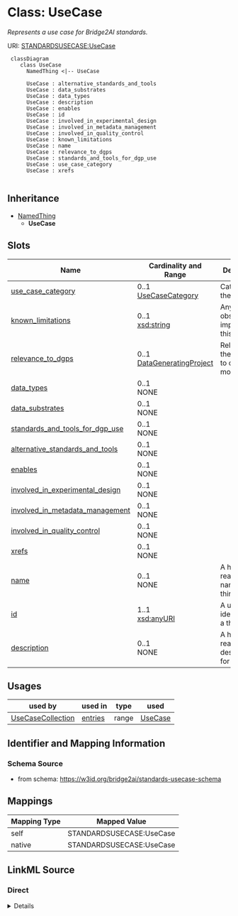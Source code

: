 # Class: UseCase
_Represents a use case for Bridge2AI standards._




URI: [STANDARDSUSECASE:UseCase](https://w3id.org/bridge2ai/standards-usecase-schema/UseCase)


```mermaid
 classDiagram
    class UseCase
      NamedThing <|-- UseCase
      
      UseCase : alternative_standards_and_tools
      UseCase : data_substrates
      UseCase : data_types
      UseCase : description
      UseCase : enables
      UseCase : id
      UseCase : involved_in_experimental_design
      UseCase : involved_in_metadata_management
      UseCase : involved_in_quality_control
      UseCase : known_limitations
      UseCase : name
      UseCase : relevance_to_dgps
      UseCase : standards_and_tools_for_dgp_use
      UseCase : use_case_category
      UseCase : xrefs
      
```




## Inheritance
* [NamedThing](NamedThing.md)
    * **UseCase**



## Slots

| Name | Cardinality and Range | Description | Inheritance |
| ---  | --- | --- | --- |
| [use_case_category](use_case_category.md) | 0..1 <br/> [UseCaseCategory](UseCaseCategory.md) | Category of the UseCase | direct |
| [known_limitations](known_limitations.md) | 0..1 <br/> [xsd:string](xsd:string) | Any current obstacles to implementing this use case | direct |
| [relevance_to_dgps](relevance_to_dgps.md) | 0..1 <br/> [DataGeneratingProject](DataGeneratingProject.md) | Relevance of the use case to one or more DGPs | direct |
| [data_types](data_types.md) | 0..1 <br/> NONE |  | direct |
| [data_substrates](data_substrates.md) | 0..1 <br/> NONE |  | direct |
| [standards_and_tools_for_dgp_use](standards_and_tools_for_dgp_use.md) | 0..1 <br/> NONE |  | direct |
| [alternative_standards_and_tools](alternative_standards_and_tools.md) | 0..1 <br/> NONE |  | direct |
| [enables](enables.md) | 0..1 <br/> NONE |  | direct |
| [involved_in_experimental_design](involved_in_experimental_design.md) | 0..1 <br/> NONE |  | direct |
| [involved_in_metadata_management](involved_in_metadata_management.md) | 0..1 <br/> NONE |  | direct |
| [involved_in_quality_control](involved_in_quality_control.md) | 0..1 <br/> NONE |  | direct |
| [xrefs](xrefs.md) | 0..1 <br/> NONE |  | direct |
| [name](name.md) | 0..1 <br/> NONE | A human-readable name for a thing | [NamedThing](NamedThing.md) |
| [id](id.md) | 1..1 <br/> [xsd:anyURI](xsd:anyURI) | A unique identifier for a thing | [NamedThing](NamedThing.md) |
| [description](description.md) | 0..1 <br/> NONE | A human-readable description for a thing | [NamedThing](NamedThing.md) |





## Usages

| used by | used in | type | used |
| ---  | --- | --- | --- |
| [UseCaseCollection](UseCaseCollection.md) | [entries](entries.md) | range | [UseCase](UseCase.md) |






## Identifier and Mapping Information







### Schema Source


* from schema: https://w3id.org/bridge2ai/standards-usecase-schema





## Mappings

| Mapping Type | Mapped Value |
| ---  | ---  |
| self | STANDARDSUSECASE:UseCase |
| native | STANDARDSUSECASE:UseCase |


## LinkML Source

<!-- TODO: investigate https://stackoverflow.com/questions/37606292/how-to-create-tabbed-code-blocks-in-mkdocs-or-sphinx -->

### Direct

<details>
```yaml
name: UseCase
description: Represents a use case for Bridge2AI standards.
from_schema: https://w3id.org/bridge2ai/standards-usecase-schema
rank: 1000
is_a: NamedThing
slots:
- use_case_category
- known_limitations
- relevance_to_dgps
- data_types
- data_substrates
- standards_and_tools_for_dgp_use
- alternative_standards_and_tools
- enables
- involved_in_experimental_design
- involved_in_metadata_management
- involved_in_quality_control
- xrefs

```
</details>

### Induced

<details>
```yaml
name: UseCase
description: Represents a use case for Bridge2AI standards.
from_schema: https://w3id.org/bridge2ai/standards-usecase-schema
rank: 1000
is_a: NamedThing
attributes:
  use_case_category:
    name: use_case_category
    description: Category of the UseCase. Not all projects will incorporate use cases
      in all categories.
    from_schema: https://w3id.org/bridge2ai/standards-usecase-schema
    rank: 1000
    alias: use_case_category
    owner: UseCase
    domain_of:
    - UseCase
    range: UseCaseCategory
  known_limitations:
    name: known_limitations
    description: Any current obstacles to implementing this use case. This could be
      a selection from one or more predefined categories including lack of standards,
      lack of relevant patient cohort, lack of funding, etc.
    from_schema: https://w3id.org/bridge2ai/standards-usecase-schema
    rank: 1000
    alias: known_limitations
    owner: UseCase
    domain_of:
    - UseCase
    range: string
  relevance_to_dgps:
    name: relevance_to_dgps
    description: Relevance of the use case to one or more DGPs.
    from_schema: https://w3id.org/bridge2ai/standards-usecase-schema
    rank: 1000
    alias: relevance_to_dgps
    owner: UseCase
    domain_of:
    - UseCase
    range: DataGeneratingProject
  data_types:
    name: data_types
    from_schema: https://w3id.org/bridge2ai/standards-usecase-schema
    rank: 1000
    alias: data_types
    owner: UseCase
    domain_of:
    - UseCase
    range: string
  data_substrates:
    name: data_substrates
    from_schema: https://w3id.org/bridge2ai/standards-usecase-schema
    rank: 1000
    alias: data_substrates
    owner: UseCase
    domain_of:
    - UseCase
    range: string
  standards_and_tools_for_dgp_use:
    name: standards_and_tools_for_dgp_use
    from_schema: https://w3id.org/bridge2ai/standards-usecase-schema
    rank: 1000
    alias: standards_and_tools_for_dgp_use
    owner: UseCase
    domain_of:
    - UseCase
    range: string
  alternative_standards_and_tools:
    name: alternative_standards_and_tools
    from_schema: https://w3id.org/bridge2ai/standards-usecase-schema
    rank: 1000
    alias: alternative_standards_and_tools
    owner: UseCase
    domain_of:
    - UseCase
    range: string
  enables:
    name: enables
    from_schema: https://w3id.org/bridge2ai/standards-usecase-schema
    rank: 1000
    alias: enables
    owner: UseCase
    domain_of:
    - UseCase
    range: string
  involved_in_experimental_design:
    name: involved_in_experimental_design
    from_schema: https://w3id.org/bridge2ai/standards-usecase-schema
    rank: 1000
    alias: involved_in_experimental_design
    owner: UseCase
    domain_of:
    - UseCase
    range: string
  involved_in_metadata_management:
    name: involved_in_metadata_management
    from_schema: https://w3id.org/bridge2ai/standards-usecase-schema
    rank: 1000
    alias: involved_in_metadata_management
    owner: UseCase
    domain_of:
    - UseCase
    range: string
  involved_in_quality_control:
    name: involved_in_quality_control
    from_schema: https://w3id.org/bridge2ai/standards-usecase-schema
    rank: 1000
    alias: involved_in_quality_control
    owner: UseCase
    domain_of:
    - UseCase
    range: string
  xrefs:
    name: xrefs
    from_schema: https://w3id.org/bridge2ai/standards-usecase-schema
    rank: 1000
    alias: xrefs
    owner: UseCase
    domain_of:
    - UseCase
    range: string
  id:
    name: id
    description: A unique identifier for a thing
    from_schema: https://w3id.org/bridge2ai/standards-usecase-schema
    rank: 1000
    slot_uri: schema:identifier
    identifier: true
    alias: id
    owner: UseCase
    domain_of:
    - NamedThing
    range: uriorcurie
  name:
    name: name
    description: A human-readable name for a thing
    from_schema: https://w3id.org/bridge2ai/standards-usecase-schema
    rank: 1000
    slot_uri: schema:name
    alias: name
    owner: UseCase
    domain_of:
    - NamedThing
    range: string
  description:
    name: description
    description: A human-readable description for a thing
    from_schema: https://w3id.org/bridge2ai/standards-usecase-schema
    rank: 1000
    slot_uri: schema:description
    alias: description
    owner: UseCase
    domain_of:
    - NamedThing
    range: string

```
</details>